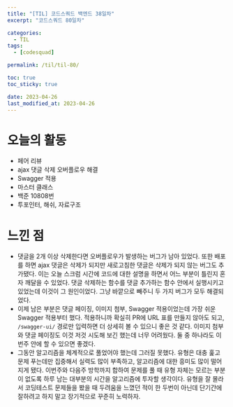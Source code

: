 ```yaml
---
title: "[TIL] 코드스쿼드 백엔드 38일차"
excerpt: "코드스쿼드 80일차"

categories:
  - TIL
tags:
  - [codesquad]

permalink: /til/til-80/

toc: true
toc_sticky: true

date: 2023-04-26
last_modified_at: 2023-04-26
---
```


# 오늘의 활동

- 페어 리뷰
- ajax 댓글 삭제 오버플로우 해결
- Swagger 적용
- 마스터 클래스
- 백준 10808번
- 투포인터, 해쉬, 자료구조

# 느낀 점

- 댓글을 2개 이상 삭제한다면 오버플로우가 발생하는 버그가 남아 있었다. 또한 배포를 하면 ajax 댓글은 삭제가 되지만 새로고침한 댓글은 삭제가 되지 않는 버그도 추가됐다. 이는 오늘 스크럼 시간에 코드에 대한 설명을 하면서 어느 부분이 틀린지 혼자 깨달을 수 있었다. 댓글 삭제하는 함수를 댓글 추가하는 함수 안에서 실행시키고 있었는데 이것이 그 원인이었다. 그냥 바깥으로 빼주니 두 가지 버그가 모두 해결되었다.
- 이제 남은 부분은 댓글 페이징, 이미지 첨부, Swagger 적용이었는데 가장 쉬운 Swagger 적용부터 했다. 적용하니까 확실히 PR에 URL 표를 만들지 않아도 되고, `/swagger-ui/` 경로만 입력하면 더 상세히 볼 수 있으니 좋은 것 같다. 이미지 첨부와 댓글 페이징도 이것 저것 시도해 보긴 했는데 너무 어려웠다. 둘 중 하나라도 이번주 안에 할 수 있으면 좋겠다.
- 그동안 알고리즘을 체계적으로 풀었어야 했는데 그러질 못했다. 유형은 대충 훑고 문제 푸는데만 집중해서 실력도 많이 부족하고, 알고리즘에 대한 흥미도 많이 떨어지게 됐다. 이번주와 다음주 방학까지 합하여 문제를 풀 때 유형 자체는 모르는 부분이 없도록 하루 남는 대부분의 시간을 알고리즘에 투자할 생각이다. 유형을 잘 몰라서 코딩테스트 문제들을 봤을 때 두려움을 느꼈던 적이 한 두번이 아닌데 단기간에 잘하려고 하지 말고 장기적으로 꾸준히 노력하자.